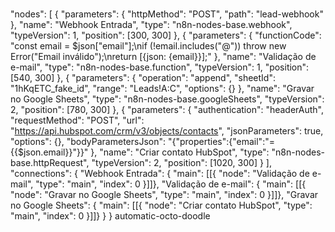 #
  "nodes": [
    {
      "parameters": {
        "httpMethod": "POST",
        "path": "lead-webhook"
      },
      "name": "Webhook Entrada",
      "type": "n8n-nodes-base.webhook",
      "typeVersion": 1,
      "position": [300, 300]
    },
    {
      "parameters": {
        "functionCode": "const email = $json[\"email\"];\nif (!email.includes(\"@\")) throw new Error(\"Email inválido\");\nreturn [{json: {email}}];"
      },
      "name": "Validação de e-mail",
      "type": "n8n-nodes-base.function",
      "typeVersion": 1,
      "position": [540, 300]
    },
    {
      "parameters": {
        "operation": "append",
        "sheetId": "1hKqETC_fake_id", 
        "range": "Leads!A:C",
        "options": {}
      },
      "name": "Gravar no Google Sheets",
      "type": "n8n-nodes-base.googleSheets",
      "typeVersion": 2,
      "position": [780, 300]
    },
    {
      "parameters": {
        "authentication": "headerAuth",
        "requestMethod": "POST",
        "url": "https://api.hubspot.com/crm/v3/objects/contacts",
        "jsonParameters": true,
        "options": {},
        "bodyParametersJson": "{\"properties\":{\"email\":\"={{$json.email}}\"}}"
      },
      "name": "Criar contato HubSpot",
      "type": "n8n-nodes-base.httpRequest",
      "typeVersion": 2,
      "position": [1020, 300]
    }
  ],
  "connections": {
    "Webhook Entrada": { "main": [[{ "node": "Validação de e-mail", "type": "main", "index": 0 }]]},
    "Validação de e-mail": { "main": [[{ "node": "Gravar no Google Sheets", "type": "main", "index": 0 }]]},
    "Gravar no Google Sheets": { "main": [[{ "node": "Criar contato HubSpot", "type": "main", "index": 0 }]]}
  }
}
 automatic-octo-doodle
